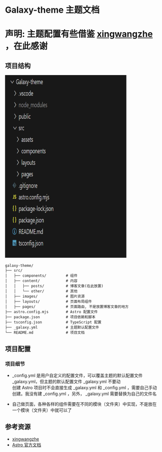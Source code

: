 # Galaxy-theme  主题文档 
# 声明: 主题配置有些借鉴 [xingwangzhe](https://github.com/xingwangzhe/stalux) ，在此感谢

## 项目结构  
<img src="src/images/profile.png" width="400" height="600">  

```
galaxy-theme/
├── src/
│   ├── components/         # 组件
│   ├── content/            # 内容
│   │   ├── posts/          # 博客文章(在此放置)
│   │   └── other/          # 其他  
│   ├── images/             # 图片资源
│   ├── layouts/            # 页面布局组件
│   ├── pages/              # 页面路由, 不是放置博客文章的地方
├── astro.config.mjs        # Astro 配置文件
├── package.json            # 项目依赖和脚本
├── tsconfig.json           # TypeScript 配置
├── _galaxy.yml             # 主题默认配置文件
└── README.md               # 项目文档
```

##  项目配置
### 项目细节  
- _config.yml 是用户自定义的配置文件，可以覆盖主题的默认配置文件 _galaxy.yml，但主题的默认配置文件 _galaxy.yml 不要动  
创建 Astro 项目时不会直接生成 _galaxy.yml 和 _config.yml ，需要自己手动创建。我没有建 _config.yml ，另外， _galaxy.yml 需要替换为自己的文件名

- 自己做页面，各种各样的组件需要在不同的模块（文件夹）中实现，不是放在一个模块（文件夹）中就可以了

## 参考资源
- [xingwangzhe](https://github.com/xingwangzhe/stalux)
- [Astro 官方文档](https://docs.astro.build/zh-cn/getting-started)
